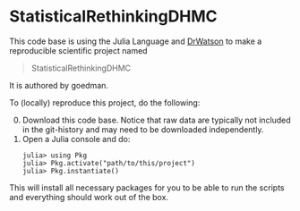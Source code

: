 # StatisticalRethinkingDHMC

This code base is using the Julia Language and [DrWatson](https://juliadynamics.github.io/DrWatson.jl/stable/)
to make a reproducible scientific project named
> StatisticalRethinkingDHMC

It is authored by goedman.

To (locally) reproduce this project, do the following:

0. Download this code base. Notice that raw data are typically not included in the
   git-history and may need to be downloaded independently.
1. Open a Julia console and do:
   ```
   julia> using Pkg
   julia> Pkg.activate("path/to/this/project")
   julia> Pkg.instantiate()
   ```

This will install all necessary packages for you to be able to run the scripts and
everything should work out of the box.
